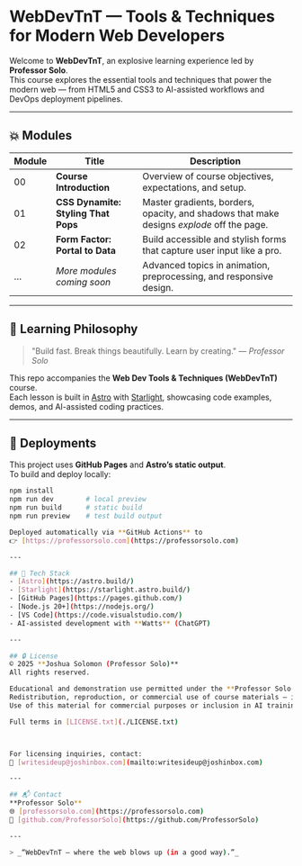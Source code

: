 # WebDevTnT — Tools & Techniques for Modern Web Developers

Welcome to **WebDevTnT**, an explosive learning experience led by **Professor Solo**.  
This course explores the essential tools and techniques that power the modern web — from HTML5 and CSS3 to AI-assisted workflows and DevOps deployment pipelines.

---

## 💥 Modules

| Module | Title                               | Description                                                                               |
| ------ | ----------------------------------- | ----------------------------------------------------------------------------------------- |
| 00     | **Course Introduction**             | Overview of course objectives, expectations, and setup.                                   |
| 01     | **CSS Dynamite: Styling That Pops** | Master gradients, borders, opacity, and shadows that make designs _explode_ off the page. |
| 02     | **Form Factor: Portal to Data**     | Build accessible and stylish forms that capture user input like a pro.                    |
| …      | _More modules coming soon_          | Advanced topics in animation, preprocessing, and responsive design.                       |

---

## 🧠 Learning Philosophy

> "Build fast. Break things beautifully. Learn by creating." — _Professor Solo_

This repo accompanies the **Web Dev Tools & Techniques (WebDevTnT)** course.  
Each lesson is built in [Astro](https://astro.build/) with [Starlight](https://starlight.astro.build/), showcasing code examples, demos, and AI-assisted coding practices.

---

## 🚀 Deployments

This project uses **GitHub Pages** and **Astro’s static output**.  
To build and deploy locally:

```bash
npm install
npm run dev        # local preview
npm run build      # static build
npm run preview    # test build output

Deployed automatically via **GitHub Actions** to
👉 [https://professorsolo.com](https://professorsolo.com)

---

## 🧰 Tech Stack
- [Astro](https://astro.build/)
- [Starlight](https://starlight.astro.build/)
- [GitHub Pages](https://pages.github.com/)
- [Node.js 20+](https://nodejs.org/)
- [VS Code](https://code.visualstudio.com/)
- AI-assisted development with **Watts** (ChatGPT)

---

## 🔒 License
© 2025 **Joshua Solomon (Professor Solo)**
All rights reserved.

Educational and demonstration use permitted under the **Professor Solo Code License**.
Redistribution, reproduction, or commercial use of course materials — including code, text, video, or graphics — without explicit written consent is prohibited.
Use of this material for commercial purposes or inclusion in AI training datasets is strictly prohibited.

Full terms in [LICENSE.txt](./LICENSE.txt)



For licensing inquiries, contact:
📧 [writesideup@joshinbox.com](mailto:writesideup@joshinbox.com)

---

## 📬 Contact
**Professor Solo**
🌐 [professorsolo.com](https://professorsolo.com)
💬 [github.com/ProfessorSolo](https://github.com/ProfessorSolo)

---

> _“WebDevTnT — where the web blows up (in a good way).”_
```
